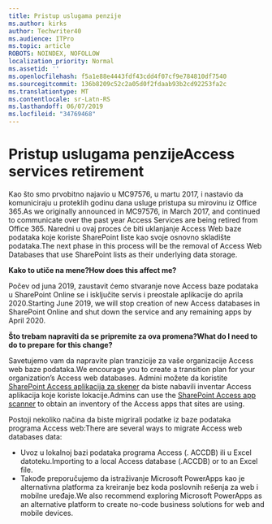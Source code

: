 ```yaml
---
title: Pristup uslugama penzije
ms.author: kirks
author: Techwriter40
ms.audience: ITPro
ms.topic: article
ROBOTS: NOINDEX, NOFOLLOW
localization_priority: Normal
ms.assetid: ''
ms.openlocfilehash: f5a1e88e4443fdf43cdd4f07cf9e784810df7540
ms.sourcegitcommit: 136b8209c52c2a05d0f2fdaab93b2cd92253fa2c
ms.translationtype: MT
ms.contentlocale: sr-Latn-RS
ms.lasthandoff: 06/07/2019
ms.locfileid: "34769468"
---
```

# <a name="access-services-retirement"></a><span data-ttu-id="fe8d1-102">Pristup uslugama penzije</span><span class="sxs-lookup"><span data-stu-id="fe8d1-102">Access services retirement</span></span>

<span data-ttu-id="fe8d1-103">Kao što smo prvobitno najavio u MC97576, u martu 2017, i nastavio da komuniciraju u proteklih godinu dana usluge pristupa su mirovinu iz Office 365.</span><span class="sxs-lookup"><span data-stu-id="fe8d1-103">As we originally announced in MC97576, in March 2017, and continued to communicate over the past year Access Services are being retired from Office 365.</span></span> <span data-ttu-id="fe8d1-104">Naredni u ovaj proces će biti uklanjanje Access Web baze podataka koje koriste SharePoint liste kao svoje osnovno skladište podataka.</span><span class="sxs-lookup"><span data-stu-id="fe8d1-104">The next phase in this process will be the removal of Access Web Databases that use SharePoint lists as their underlying data storage.</span></span>

<span data-ttu-id="fe8d1-105">**Kako to utiče na mene?**</span><span class="sxs-lookup"><span data-stu-id="fe8d1-105">**How does this affect me?**</span></span>

<span data-ttu-id="fe8d1-106">Počev od juna 2019, zaustavit ćemo stvaranje nove Access baze podataka u SharePoint Online se i isključite servis i preostale aplikacije do aprila 2020.</span><span class="sxs-lookup"><span data-stu-id="fe8d1-106">Starting June 2019, we will stop creation of new Access databases in SharePoint Online and shut down the service and any remaining apps by April 2020.</span></span>

<span data-ttu-id="fe8d1-107">**Što trebam napraviti da se pripremite za ova promena?**</span><span class="sxs-lookup"><span data-stu-id="fe8d1-107">**What do I need to do to prepare for this change?**</span></span>

<span data-ttu-id="fe8d1-108">Savetujemo vam da napravite plan tranzicije za vaše organizacije Access web baze podataka.</span><span class="sxs-lookup"><span data-stu-id="fe8d1-108">We encourage you to create a transition plan for your organization’s Access web databases.</span></span> <span data-ttu-id="fe8d1-109">Admini možete da koristite [SharePoint Access aplikacija za skener](https://github.com/SharePoint/PnP-Tools/tree/master/Solutions/SharePoint.AccessApp.Scanner) da biste nabavili inventar Access aplikacija koje koriste lokacije.</span><span class="sxs-lookup"><span data-stu-id="fe8d1-109">Admins can use the [SharePoint Access app scanner](https://github.com/SharePoint/PnP-Tools/tree/master/Solutions/SharePoint.AccessApp.Scanner) to obtain an inventory of the Access apps that sites are using.</span></span> 

<span data-ttu-id="fe8d1-110">Postoji nekoliko načina da biste migrirali podatke iz baze podataka programa Access web:</span><span class="sxs-lookup"><span data-stu-id="fe8d1-110">There are several ways to migrate Access web databases data:</span></span>

- <span data-ttu-id="fe8d1-111">Uvoz u lokalnoj bazi podataka programa Access (. ACCDB) ili u Excel datoteku.</span><span class="sxs-lookup"><span data-stu-id="fe8d1-111">Importing to a local Access database (.ACCDB) or to an Excel file.</span></span>
- <span data-ttu-id="fe8d1-112">Takođe preporučujemo da istraživanje Microsoft PowerApps kao je alternativna platforma za kreiranje bez koda poslovnih rešenja za web i mobilne uređaje.</span><span class="sxs-lookup"><span data-stu-id="fe8d1-112">We also recommend exploring Microsoft PowerApps as an alternative platform to create no-code business solutions for web and mobile devices.</span></span>